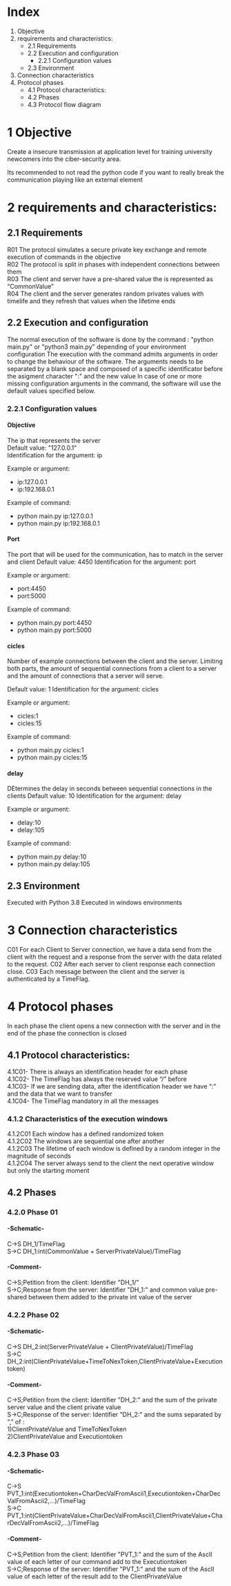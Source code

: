 # Index

1. Objective
2. requirements and characteristics:
	* 2.1 Requirements
	* 2.2 Execution and configuration
		* 2.2.1 Configuration values
	* 2.3 Environment
3. Connection characteristics
4. Protocol phases
	* 4.1 Protocol characteristics:
	* 4.2 Phases
	* 4.3 Protocol flow diagram




# 1 Objective
Create a insecure transmission at application level for training university newcomers into the ciber-security area.

Its recommended to not read the python code if you want to really break the communication playing like an external element

# 2 requirements and characteristics:
## 2.1 Requirements
R01 The protocol simulates a secure private key exchange and remote execution of commands in the objective                                          
R02 The protocol is split in phases with independent connections between them                                                                     
R03 The client and server have a pre-shared value the is represented as  “CommonValue”                                                                      
R04 The client and the server generates random privates values with timelife and they refresh that values when the lifetime ends                           

## 2.2 Execution and configuration
The normal execution of the software is done by the command : "python main.py" or "python3 main.py" depending of your environment configuration
The execution with the command admits arguments in order to change the behaviour of the software.
The arguments needs to be separated by a blank space and composed of a specific identificator before the asigment character ":" and the new value
In case of one or more missing configuration arguments in the command, the software will use the default values specified below.

### 2.2.1 Configuration values
#### Objective
The ip that represents the server                                        
Default value: "127.0.0.1"                                  
Identification for the argument: ip  

Example or argument:                                                 
* ip:127.0.0.1                                                         
* ip:192.168.0.1  
                                       
Example of command:                                          
* python main.py ip:127.0.0.1                                   
* python main.py ip:192.168.0.1                                         

#### Port
The port that will be used for the communication, has to match in the server and client
Default value: 4450
Identification for the argument: port

Example or argument:                                                 
* port:4450                                                         
* port:5000  
                                       
Example of command:                                          
* python main.py port:4450                                   
* python main.py port:5000    

#### cicles
Number of example connections between the client and the server.
Limiting both parts, the amount of sequential connections from a client to a server and the amount of connections that a server will serve.

Default value: 1
Identification for the argument: cicles

Example or argument:                                                 
* cicles:1                                                         
* cicles:15  
                                       
Example of command:                                          
* python main.py cicles:1                                   
* python main.py cicles:15   

#### delay
DEtermines the delay in seconds between sequential connections in the clients
Default value: 10
Identification for the argument: delay

Example or argument:                                                 
* delay:10                                                         
* delay:105  
                                       
Example of command:                                          
* python main.py delay:10                                   
* python main.py delay:105 

## 2.3 Environment
Executed with Python 3.8
Executed in windows environments

# 3 Connection characteristics
C01 For each Client to Server connection, we have a data send from the client with the request and a response from the server with the data related to the request.
C02 After each server to client response each connection close.
C03 Each message between the client and the server is authenticated by a TimeFlag.

# 4 Protocol phases
In each phase the client opens a new connection with the server and in the end of the phase the connection is closed

## 4.1 Protocol characteristics:
4.1C01- There is always an identification header for each phase                                                                            
4.1C02- The TimeFlag has always the reserved value “/” before                                                                               
4.1C03- If we are sending data, after the identification header we have “:” and the data that we want to transfer                                            
4.1C04- The TimeFlag mandatory in all the messages                                                                                        

### 4.1.2 Characteristics of the execution windows
4.1.2C01 Each window has a defined randomized token                                                                                               
4.1.2C02 The windows are sequential one after another                                                                       
4.1.2C03 The lifetime of each window is defined by a random integer in the magnitude of seconds                                               
4.1.2C04 The server always send to the client the next operative window but only the starting moment                                           


## 4.2 Phases

### 4.2.0  Phase 01
#### -Schematic-
C->S	DH_1/TimeFlag                                                                                                                                   
S->C	DH_1:int(CommonValue + ServerPrivateValue)/TimeFlag
#### -Comment-
C->S;Petition from the client: Identifier "DH_1/"                                                                                                                              
S->C;Response from the server: Identifier "DH_1:" and common value pre-shared between them added to the private int value of the server


### 4.2.2  Phase 02
#### -Schematic-
C->S 	DH_2:int(ServerPrivateValue + ClientPrivateValue)/TimeFlag                                                                                           
S->C	DH_2:int(ClientPrivateValue+TimeToNexToken,ClientPrivateValue+Executiontoken)
#### -Comment-
C->S;Petition from the client: Identifier "DH_2:" and the sum of the private server value and the client private value                                         
S->C;Response of the server: Identifier "DH_2:" and the sums separated by “,” of :                                                               
1)ClientPrivateValue and TimeToNexToken                                                                                                                 
2)ClientPrivateValue and Executiontoken                                                                                                                    

### 4.2.3 Phase 03
#### -Schematic-
C->S	PVT_1:int(Executiontoken+CharDecValFromAscii1,Executiontoken+CharDecValFromAscii2,...)/TimeFlag                                                       
S->C 	PVT_1:int(ClientPrivateValue+CharDecValFromAscii1,ClientPrivateValue+CharDecValFromAscii2,...)/TimeFlag
#### -Comment-
C->S;Petition from the client: Identifier "PVT_1:" and the sum of the AscII value of each letter of our command add to the Executiontoken                    
S->C;Response of the server:  Identifier "PVT_1:" and the sum of the AscII value of each letter of the result add to the ClientPrivateValue
